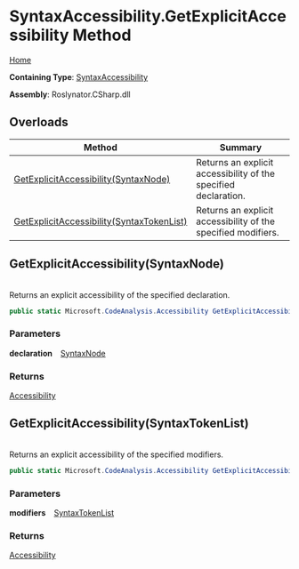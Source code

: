 # SyntaxAccessibility\.GetExplicitAccessibility Method

[Home](../../../../README.md)

**Containing Type**: [SyntaxAccessibility](../README.md)

**Assembly**: Roslynator\.CSharp\.dll

## Overloads

| Method | Summary |
| ------ | ------- |
| [GetExplicitAccessibility(SyntaxNode)](#Roslynator_CSharp_SyntaxAccessibility_GetExplicitAccessibility_Microsoft_CodeAnalysis_SyntaxNode_) | Returns an explicit accessibility of the specified declaration\. |
| [GetExplicitAccessibility(SyntaxTokenList)](#Roslynator_CSharp_SyntaxAccessibility_GetExplicitAccessibility_Microsoft_CodeAnalysis_SyntaxTokenList_) | Returns an explicit accessibility of the specified modifiers\. |

## GetExplicitAccessibility\(SyntaxNode\) <a name="Roslynator_CSharp_SyntaxAccessibility_GetExplicitAccessibility_Microsoft_CodeAnalysis_SyntaxNode_"></a>

\
Returns an explicit accessibility of the specified declaration\.

```csharp
public static Microsoft.CodeAnalysis.Accessibility GetExplicitAccessibility(Microsoft.CodeAnalysis.SyntaxNode declaration)
```

### Parameters

**declaration** &ensp; [SyntaxNode](https://docs.microsoft.com/en-us/dotnet/api/microsoft.codeanalysis.syntaxnode)

### Returns

[Accessibility](https://docs.microsoft.com/en-us/dotnet/api/microsoft.codeanalysis.accessibility)

## GetExplicitAccessibility\(SyntaxTokenList\) <a name="Roslynator_CSharp_SyntaxAccessibility_GetExplicitAccessibility_Microsoft_CodeAnalysis_SyntaxTokenList_"></a>

\
Returns an explicit accessibility of the specified modifiers\.

```csharp
public static Microsoft.CodeAnalysis.Accessibility GetExplicitAccessibility(Microsoft.CodeAnalysis.SyntaxTokenList modifiers)
```

### Parameters

**modifiers** &ensp; [SyntaxTokenList](https://docs.microsoft.com/en-us/dotnet/api/microsoft.codeanalysis.syntaxtokenlist)

### Returns

[Accessibility](https://docs.microsoft.com/en-us/dotnet/api/microsoft.codeanalysis.accessibility)

